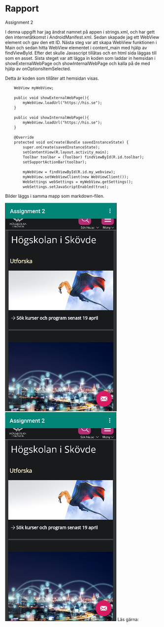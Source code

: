 
# Rapport

Assignment 2

I denna uppgift har jag ändrat namnet på appen i strings.xml, och har gett den internetåtkomst i AndroidManifest.xml.
Sedan skapade jag ett WebView element och gav den ett ID. 
Nästa steg var att skapa WebView funktionen i Main och sedan hitta WebView elementet i content_main med hjälp av findViewById.
Efter det skulle Javascript tillåtas och en html sida läggas till som en asset.
Sista steget var att lägga in koden som laddar in hemsidan i showExternalWebPage och showInternalWebPage och kalla på de med hjälp av onOptionsItemSelected.

Detta är koden som tillåter att hemsidan visas.
```
    WebView myWebView;

    public void showExternalWebPage(){
        myWebView.loadUrl("https://his.se");
    }

    public void showInternalWebPage(){
        myWebView.loadUrl("https://his.se");
    }

    @Override
    protected void onCreate(Bundle savedInstanceState) {
        super.onCreate(savedInstanceState);
        setContentView(R.layout.activity_main);
        Toolbar toolbar = (Toolbar) findViewById(R.id.toolbar);
        setSupportActionBar(toolbar);

        myWebView = findViewById(R.id.my_webview);
        myWebView.setWebViewClient(new WebViewClient());
        WebSettings webSettings = myWebView.getSettings();
        webSettings.setJavaScriptEnabled(true);
```

Bilder läggs i samma mapp som markdown-filen.

![Internal.png](img.png)
![External.png](img_1.png)
Läs gärna:



